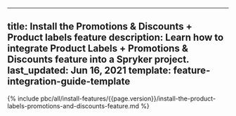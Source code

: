   
---
title: Install the Promotions & Discounts + Product labels feature
description: Learn how to integrate Product Labels + Promotions & Discounts feature into a Spryker project.
last_updated: Jun 16, 2021
template: feature-integration-guide-template  
---

{% include pbc/all/install-features/{{page.version}}/install-the-product-labels-promotions-and-discounts-feature.md %} <!-- To edit, see /_includes/pbc/all/install-features/202204.0/install-the-product-labels-promotions-and-discounts-feature.md -->
